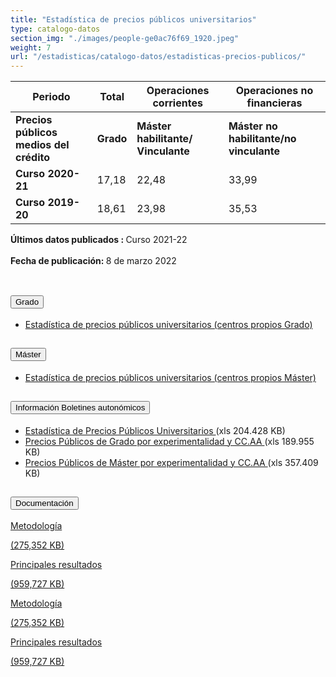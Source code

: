 ```yaml
---
title: "Estadística de precios públicos universitarios"
type: catalogo-datos
section_img: "./images/people-ge0ac76f69_1920.jpeg"
weight: 7
url: "/estadisticas/catalogo-datos/estadisticas-precios-publicos/"
---
```

<section class="tabla_custom">
    <article>
      <div class="container cnt_xl">
        <div class="row">
          <div class="col-12 table-responsive">
            <table id="demTable" class="table">
              <thead>
                <tr>
                  <th>Periodo</th>
                  <th>Total</th>
                  <th>Operaciones corrientes</th>
                  <th>Operaciones no financieras</th>
                </tr>
              </thead>
              <tbody>
			  <tr>
<td>
<b>Precios públicos medios del crédito</b>
</td>
<td>
<b>Grado</b>
</td>
<td>
<b>Máster habilitante/ Vinculante</b>
</td>
<td>
<b>Máster no habilitante/no vinculante</b>
</td>
</tr>
 </thead>
<tr>
<td><b>Curso 2020-21</b></td>
<td>17,18</td>
<td>22,48</td>
<td>33,99</td>
</tr>
<tr>
<td><b>Curso 2019-20</b></td>
<td>18,61</td>
<td>23,98</td>
<td>35,53</td>
</tr>
</tbody></table>
</div>
</div>
</div>
</article>
</section>
<b>Últimos datos publicados : </b> Curso 2021-22<br><br>
<b>Fecha de publicación: </b> 8 de marzo 2022 <br><br>
<section>
        <article">
            <div class="container container-xl">
                <div class="row">
                            <div class="col-lg-12  content_collapse mb-60">
                                <div class="accordion" id="accordionPanelsStayOpenExample">
                                    <div class="accordion-item">
                                        <h2 class="accordion-header" id="panelsStayOpen-headingOne">
                                            <button class="accordion-button collapsed" type="button" data-bs-toggle="collapse" data-bs-target="#panelsStayOpen-collapseOne" aria-expanded="false" aria-controls="panelsStayOpen-collapseOne">
                                               Grado
                                            </button>
                                        </h2>
                                        <div id="panelsStayOpen-collapseOne" class="accordion-collapse collapse " aria-labelledby="panelsStayOpen-headingOne">
                                            <div class="accordion-body">
                                                <article id="section_link">
                                                    <div class="container-fluid">
                                                        <div class="row">
                                                            <div class="col-12">
																<ul>
																	<li><a href="http://estadisticas.mecd.gob.es/EducaDynPx/educabase/index.htm?type=pcaxis&path=/Universitaria/PreciosPublicos/2020/Grado&file=pcaxis" target="_blank">Estadística de precios públicos universitarios (centros propios Grado) <i class="fas fa-external-link-alt"></i></a> </li>
																</ul>
                                                            </div>
                                                        </div>
                                                    </div>
                                                </article>
                                            </div>
                                        </div>
                                    </div>
                                    <div class="accordion-item">
                                        <h2 class="accordion-header" id="panelsStayOpen-headingTwo">
                                            <button class="accordion-button collapsed" type="button" data-bs-toggle="collapse" data-bs-target="#panelsStayOpen-collapseTwo" aria-expanded="false">
                                                Máster
                                            </button>
                                        </h2>
                                        <div id="panelsStayOpen-collapseTwo" class="accordion-collapse collapse" aria-labelledby="panelsStayOpen-headingTwo">
                                            <div class="accordion-body">
                                                <article id="section_link">
                                                    <div class="container-fluid">
                                                        <div class="row">
                                                            <div class="col-12">
																<ul>
																	<li><a href="http://estadisticas.mecd.gob.es/EducaDynPx/educabase/index.htm?type=pcaxis&path=/Universitaria/PreciosPublicos/2020/Master&file=pcaxis" target="_blank">Estadística de precios públicos universitarios (centros propios Máster) <i class="fas fa-external-link-alt"></i></a> </li>
																</ul>
                                                            </div>
                                                        </div>
                                                    </div>
                                                </article>
                                            </div>
                                        </div>
									</div>
                                   <div class="accordion-item">
                                        <h2 class="accordion-header" id="panelsStayOpen-headingTree">
                                            <button class="accordion-button collapsed" type="button" data-bs-toggle="collapse" data-bs-target="#panelsStayOpen-collapseTree" aria-expanded="false">
                                                 Información Boletines autonómicos
                                            </button>
                                        </h2>
                                        <div id="panelsStayOpen-collapseTree" class="accordion-collapse collapse" aria-labelledby="panelsStayOpen-headingTree">
                                            <div class="accordion-body">
                                                <article id="section_link">
                                                    <div class="container-fluid">
                                                        <div class="row">
                                                            <div class="col-12">
                                                                <ul>
																	<li><a href="https://www.universidades.gob.es/stfls/MICINN/Universidades/Ficheros/Estadisticas/Estadistica_Precios_Publicos_Universitarios.xlsx" target="_blank">Estadística de Precios Públicos Universitarios <i class="fas fa-external-link-alt"></i></a>(xls 204.428 KB)  </li>
																	<li><a href="https://www.universidades.gob.es/stfls/MICINN/Universidades/Ficheros/Estadisticas/Precios_Publicos_Grado_experimentalidad.xlsx" target="_blank">Precios Públicos de Grado por experimentalidad y CC.AA <i class="fas fa-external-link-alt"></i></a> (xls 189.955 KB)  </li>
																	<li><a href="https://www.universidades.gob.es/stfls/MICINN/Universidades/Ficheros/Estadisticas/Precios_Publicos_Master_experimentalidad.xlsx" target="_blank">Precios Públicos de Máster por experimentalidad y CC.AA <i class="fas fa-external-link-alt"></i></a> (xls 357.409 KB) </li>
																</ul>
															</div>
                                                        </div>
                                                    </div>
                                                </article>
                                            </div>
                                        </div>
                                    </div>											
								</div>
                            </div>
                        </div>				
<!-- -->
<section>
        <article>
            <div class="container">
                <div class="row my-45 justify-content-md-center">
                    <div class="col-md-10 content_collapse">
                        <div class="accordion accordion_alt" id="accordeonAlt">
                            <div class="accordion-item">
                                <h2 class="accordion-header" id="accordionAltHeading1">
                                    <button class="accordion-button expanded" type="button" data-bs-toggle="collapse" data-bs-target="#accordionAlt1" aria-expanded="false" aria-controls="accordionAlt1">
                                        <span class="icon"><i class="fas fa-file-pdf"></i></span>Documentación
                                    </button>
                                </h2>
                                <div id="accordionAlt1" class="accordion-collapse collapse show" aria-labelledby="accordionAltHeading1">
                                    <div class="accordion-body">
                                        <div id="section_link">
                                            <div class="container-fluid sp">
                                                <div class="row w-100">
                                                    <div class="col-lg-12 cards_download_cnt">
                                                        <div class="row jcc_mobile">
                                                            <div class="download_card">
                                                                <a class="card" href="{{<siteurl>}}documentos/PDF/estadisticas/Metodologia_2021_2022.pdf" target="_blank">
                                                                    <div class="card-header">
                                                                        <i class="fal fa-download"></i>
                                                                    </div>
                                                                    <div class="card-body">
                                                                        <p class="text_body">Metodología</p>
                                                                        <p class="text_file">
                                                                            <i class="fal fa-file-pdf pdf_icon"></i> (275,352 KB)
                                                                        </p>
                                                                    </div>
                                                                </a>
                                                            </div>
															<div class="download_card">
                                                                <a class="card" href="{{<siteurl>}}documentos/PDF/estadisticas/Nota_2021_2022.pdf" target="_blank">
                                                                    <div class="card-header">
                                                                        <i class="fal fa-download"></i>
                                                                    </div>
                                                                    <div class="card-body">
                                                                        <p class="text_body">Principales resultados</p>
                                                                        <p class="text_file">
                                                                            <i class="fal fa-file-pdf pdf_icon"></i> (959,727 KB)
                                                                        </p>
                                                                    </div>
                                                                </a>
                                                            </div>
														</div>
                                                    </div>
<!-- MOBILE VERSION WITH SLIDER -->
                                                    <div class="col-12" id="section_box_download_card_slider">
                                                        <div class="swiper" id="slider_download_archive">
                                                          <div class="swiper-wrapper">
                                                            <div class="swiper-slide">
                                                                <div class="download_card">
                                                                    <a class="card" href="{{<siteurl>}}documentos/PDF/estadisticas/Metodologia_2021_2022.pdf" target="_blank">
                                                                        <div class="card-header">
                                                                            <i class="fal fa-download"></i>
                                                                        </div>
                                                                        <div class="card-body">
                                                                            <p class="text_body">Metodología</p>
                                                                            <p class="text_file">
                                                                                <i class="fal fa-file-pdf pdf_icon"></i> 
                                                                                 (275,352 KB)
                                                                            </p>
                                                                        </div>
                                                                    </a>
                                                                </div>
																<div class="download_card">
                                                                    <a class="card" href="{{<siteurl>}}documentos/PDF/estadisticas/Nota_2021_2022.pdf" target="_blank">
                                                                        <div class="card-header">
                                                                            <i class="fal fa-download"></i>
                                                                        </div>
                                                                        <div class="card-body">
                                                                            <p class="text_body">Principales resultados</p>
                                                                            <p class="text_file">
                                                                                <i class="fal fa-file-pdf pdf_icon"></i> 
                                                                                 (959,727 KB)
                                                                            </p>
                                                                        </div>
                                                                    </a>
                                                                </div>
                                                            </div>
															</div>
                                                          <div class="swiper-pagination"></div>
                                                        </div>
                                                    </div>
                                                </div>
                                            </div>
                                        </div>
                                    </div>
                                </div>
                          </div>
		</article> 
</section>
